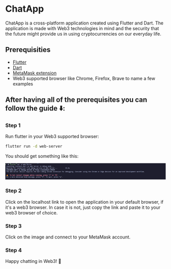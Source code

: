 # ChatApp

ChatApp is a cross-platform application created using Flutter and Dart. The application is made with Web3 technologies in mind and the security that the future might provide us in using cryptocurrencies on our everyday life.

## Prerequisities

- [Flutter](https://docs.flutter.dev/get-started/install) 
- [Dart](https://dart.dev/get-dart) 
- [MetaMask extension](https://metamask.io/download/)
- Web3 supported browser like Chrome, Firefox, Brave to name a few examples

## After having all of the prerequisites you can follow the guide ⬇️: 

### Step 1

Run flutter in your Web3 supported browser: 

```bash
flutter run -d web-server
```

You should get something like this: 

![Run Command](readme_images/run_command.png)


### Step 2

Click on the localhost link to open the application in your default browser, if it's a web3 browser. In case it is not, just copy the link and paste it to your web3 browser of choice.

### Step 3

Click on the image and connect to your MetaMask account.

### Step 4

Happy chatting in Web3! 🤗










